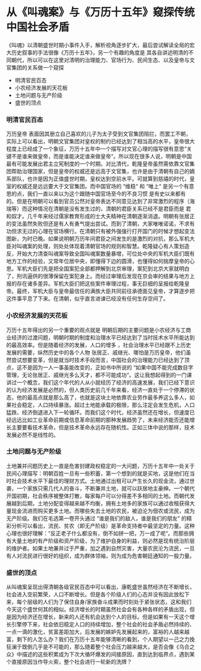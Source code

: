 # 从《叫魂案》与《万历十五年》窥探传统中国社会矛盾

《叫魂》以清朝盛世时期小事件入手，解析视角逐步扩大，最后尝试解读全局的宏大历史叙事的手法很像《万历十五年》，另一个有趣的角度是 其各自讲述明清的不同朝代，所以可以在这里对清明的治理能力、官场行为、民间生态、以及皇帝与文官集团的关系做一个窥探

- 明清官民百态
- 小农经济发展的天花板
- 土地问题与无产阶级
- 盛世的顶点

### 明清官民百态

万历皇帝 表面因其册立自己喜欢的儿子为太子受到文官集团阻拦，而罢工不朝，实际上可以看出，明朝文官集团对皇权的制约已经达到了相当高的水平，皇帝很大程度上已经成了一个象征，万历十五年中一个描写对文官心理的描写很有意思“关键不是谁来做皇帝，而是谁能决定谁来做皇帝“。所以现在很多人说，明朝是中国最有可能发展出君主立宪制度的一个时期。对比清代，乾隆皇帝虽然需依靠文官集团帮助治理国家，但是皇帝的权威还是远高于文官集，也许是由于清朝有自己的嫡系部队，也许是因为正值盛世时期，皇权达到空前水平。可就算到慈禧的时代，皇室的权威还是远远要大于文官集团。而中国官场的 “维稳“ 和 “唯上“ 是另一个有意思的点，我们一直以来以为这个跟随中国官场至今的不良习惯 是有史以来都有的。但是在明朝可以看到官员公然对皇帝表达不同意见达到了非常激烈的程序（海瑞等）而这种情况在清朝是没有发生过的，清朝的君臣关系已经不是君臣而是 君和奴才。几千年来经过儒家教育形成的士大夫精神在清朝逐渐消退。明朝有张居正的变法虽然失败但还是有人有勇气提出尝试。而到了清朝，大家唯唯诺诺，不求有功但求无过的心理在官场横行。在清朝只有被外强强行打开国门的时候才想起变法图新，为时已晚。如果说明朝万历年间君臣之间发生的是激烈的对抗，那么军机大臣对叫魂案的处理，则处处体现着清朝官场的规则和智慧。乾隆疑心有人策划造反，开始大力清查叫魂案导致全国叫魂案数量暴增，可位处中央的军机大臣们既有地方工作的经验，又常年位居中央，即懂得下边的圆滑，也懂得如何揣摩皇帝的心思。军机大臣们先是把全国案犯全部都押解到北京审理，案犯到北京大家就明白了，刑讯逼供的很薄保留在案犯身上。而经过审理后发现在京会审的结果与地方上报的存在诸多差异。军机大臣们把这些案件审理过程，事无巨细的呈报给乾隆皇帝。最终，军机大臣与皇帝最信任的满族大臣共同前往承德面见皇帝，才算逐步把这件事平息了下来。在清朝，似乎直言进谏已经没有任何生存空间了。

### 小农经济发展的天花板

万历十五年得出的另一个重要的观点就是 明朝后期的主要问题是小农经济与工商业经济的过渡问题，明朝时期的制度和治理水平已经达到了当时技术水平所能达到的最高效率。但是随着经济的发展，人口的增多 ，社会治理水平已经跟不上历史发展的需要，纵然历史中的各个人物 张居正、戚继光、哪怕是万历皇帝，他们虽然尝试想要变革，但是就当时技术手段而言，中国社会的治理能力已经达到了顶点，这不是因为一人一事虽能改变的，正如书中所说的 “如果中国不能完成数目字管理，无论张居正、戚继光多么天才，都不可能成功“。这让我想起得到的一门课讲过一个概念，我们这个年代的人从小就经历了经济的高速发展，我们已经下意识的认为经济发展是必然的，但人类历史前几千年来看，经济一直处于一个停滞的状态，他的最高点就是那么高了，也就是这块土地依靠农业劳作最多养这么多人，如果社会稳定，人口持续暴涨。超过土地能承载的极限，那么注定会发生危机，人口猛跌、经济倒退进入下一轮循环。而我们这个时代，经济虽然还在增长，但速度已经远远比如工业革命前期或信息革命前期的那种发展趋势了，未来经济能否还能增长主要要看技术革命，但是技术革命永远存在随机性。正如三体中说的那样，技术发展必然不是线性的。

### 土地问题与无产阶级

土地兼并问题历史上一直是危害封建政权稳定的一大问题，万历十五年中一处关于民间心理描写：明朝百姓一旦有一些积蓄，第一个想到的就是买地，这是他们在当时社会技术水平下最佳的理财方式。土地通过出租可以产生长久的现金流，通过世袭，一个家族只需几代人的奋斗，不断兼并土地，就可以跃居地主豪绅。一个朝代开国初期，社会秩序被整体打散，每家每户可以分得差不多相同的土地。而朝代发展越到后期，土地分配变得越来越不均衡，拥有土地多的家族可以通过收租获得大量现金流进而购买更多土地。而哪些失去土地的农民，被迫沦为佃农或流民，成为无产阶级。我们在毛选第一卷开头通过 “谁是我们的敌人，谁是我们的朋友“ 的精彩分析可以看出，流民、贫农（即无产阶级）是革命支持者中最坚定的力量。这种心理也很好理解：“反正老子什么都没有，倒不如拼一把，万一成了呢“。而那些拥有大量土地的有产阶级和资产阶级，为了维护自身的利益，则必然是现有统治阶层的维护者。如果土地兼并过于严重，加之遇到自然灾害，大量农民沦为流民，一旦有人对流民进行很好的组织，成为群体领袖，则为成为危害朝廷通知的一股力量。

### 盛世的顶点

从叫魂案呈现出得清朝各级官民百态中可以看出，康乾盛世虽然经济在不断增长，社会进入空前繁荣，人口不断增长。但是各个阶级人们的心态并没有因此放松下来，每个层级的人们为了保住自身/家族奋斗成果而时刻处于紧张状态，这和我们今天这个盛世何其的相似。经济增长的时期虽然社会会有各种各样的矛盾出现，但是因为经济还在增长，新来的人还有机会达到个人的目标。但是如果有一天这个增长引擎停下来，社会依旧稳定人口的持续增加，整个社会的社会矛盾必然持续的、一点一滴的激化，贫富差距加大，后发展的嫉妒先发展起来的，富裕的人越来越富，剩下的人怎么办？我们在万历十五年能够清晰的看到，个人期望以一己之力挽狂澜于既倒几乎是不可能的，那么随着整个社会压力越来越大，是否会像《乌合之众》中描述的这些积累成为下次大循环爆发的间接原因，直到达到临界点，遇到某个直接原因当作导火索，整个社会进行一轮新的洗牌？
